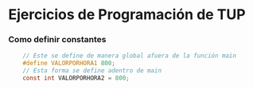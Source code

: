 # Ejercicios de Programación de TUP

### Como definir constantes

```C
    // Este se define de manera global afuera de la función main
    #define VALORPORHORA1 800;
    // Esta forma se define adentro de main
    const int VALORPORHORA2 = 800;
```
